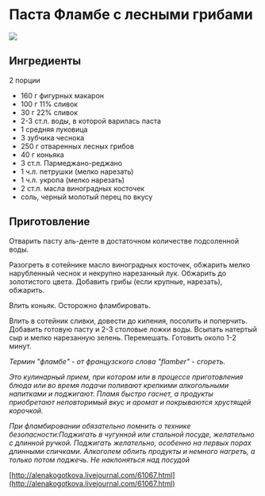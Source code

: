 # Паста Фламбе с лесными грибами

![](https://s-media-cache-ak0.pinimg.com/564x/50/ee/5d/50ee5dcb53a0384a1c5a70081ca163dd.jpg)

## Ингредиенты

2 порции

* 160 г фигурных макарон
* 100 г 11% сливок
* 30 г 22% сливок
* 2-3 ст.л. воды, в которой варилась паста
* 1 средняя луковица
* 3 зубчика чеснока
* 250 г отваренных лесных грибов
* 40 г коньяка
* 3 ст.л. Пармеджано-реджано
* 1 ч.л. петрушки \(мелко нарезать\)
* 1 ч.л. укропа \(мелко нарезать\)
* 2 ст.л. масла виноградных косточек
* соль, черный молотый перец по вкусу

## Приготовление

Отварить пасту аль-денте в достаточном количестве подсоленной воды.

Разогреть в сотейнике масло виноградных косточек, обжарить мелко нарубленный чеснок и некрупно нарезанный лук. Обжарить до золотистого цвета. Добавить грибы \(если крупные, нарезать\), обжарить.

Влить коньяк. Осторожно фламбировать.

Влить в сотейник сливки, довести до кипения, посолить и поперчить. Добавить готовую пасту и 2-3 столовые ложки воды. Всыпать натертый сыр и мелко нарезанную зелень. Перемешать. Готовить около 1-2 минут.

_Термин "фламбе" - от французского слова "flamber" - сгореть._

_Это кулинарный прием, при котором или в процессе приготовления блюда или во время подачи поливают крепкими алкогольными напитками и поджигают. Пламя быстро гаснет, а продукты приобретают неповторимый вкус и аромат и покрываются хрустящей корочкой._

_При фламбировании обязательно помнить о технике безопасности:Поджигать в чугунной или стальной посуде, желательно с длинной ручкой. Поджигать желательно, особенно на первых порах длинными спичками. Алкоголем облить продукты и немного нагреть, а только потом поджечь. Не наклоняться над посудой_

[http://alenakogotkova.livejournal.com/61067.html](http://alenakogotkova.livejournal.com/61067.html)

